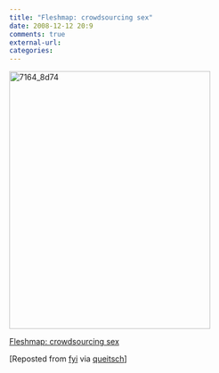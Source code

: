 ```yaml
---
title: "Fleshmap: crowdsourcing sex"
date: 2008-12-12 20:9
comments: true
external-url:
categories:
---
```

[<img src="http://c.asset.soup.io/asset/0114/7164_8d74.png" width="361" height="462" alt="7164_8d74" />][1]

[Fleshmap: crowdsourcing sex][2]

[Reposted from [fyi][3] via [queitsch][4]]

  [1]: http://blog.doloreslabs.com/2008/08/fleshmap-crowdsourcing-sex/
  [2]: http://blog.doloreslabs.com/2008/08/fleshmap-crowdsourcing-sex/
  [3]: http://fyi.soup.io/post/4717366/Fleshmap-crowdsourcing-sex
  [4]: http://soup.lithen.de/post/9348167/Fleshmap-crowdsourcing-sex
